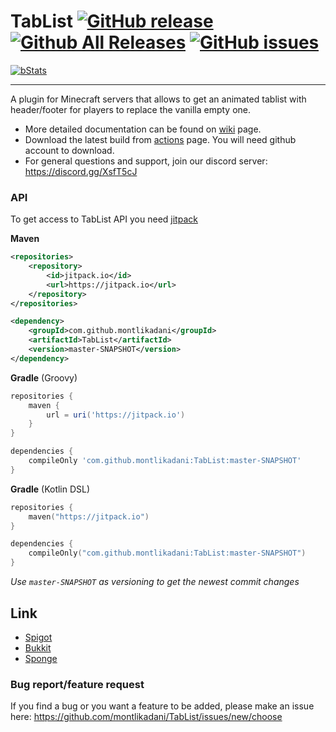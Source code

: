 # TabList [![GitHub release](https://img.shields.io/github/release/montlikadani/TabList.svg)](https://github.com/montlikadani/TabList/releases) [![Github All Releases](https://img.shields.io/github/downloads/montlikadani/TabList/total.svg)](https://github.com/montlikadani/TabList/releases) [![GitHub issues](https://img.shields.io/github/issues/montlikadani/TabList.svg)](https://github.com/montlikadani/TabList/issues)

[![bStats](https://img.shields.io/badge/bStats-3.0.0-brightgreen)](https://bstats.org/plugin/bukkit/TabList/1479)

***

A plugin for Minecraft servers that allows to get an animated tablist with header/footer for players to replace the vanilla empty one.

- More detailed documentation can be found on [wiki](https://github.com/montlikadani/TabList/wiki) page.
- Download the latest build from [actions](https://github.com/montlikadani/TabList/actions) page. You will need github account to download.
- For general questions and support, join our discord server: https://discord.gg/XsfT5cJ

### API
To get access to TabList API you need [jitpack](https://jitpack.io/#montlikadani/TabList)

**Maven**
```xml
<repositories>
	<repository>
		<id>jitpack.io</id>
		<url>https://jitpack.io</url>
	</repository>
</repositories>

<dependency>
	<groupId>com.github.montlikadani</groupId>
	<artifactId>TabList</artifactId>
	<version>master-SNAPSHOT</version>
</dependency>
```
**Gradle** (Groovy)
```groovy
repositories {
    maven {
        url = uri('https://jitpack.io')
    }
}

dependencies {
    compileOnly 'com.github.montlikadani:TabList:master-SNAPSHOT'
}
```
**Gradle** (Kotlin DSL)
```kotlin
repositories {
    maven("https://jitpack.io")
}

dependencies {
    compileOnly("com.github.montlikadani:TabList:master-SNAPSHOT")
}
```
_Use `master-SNAPSHOT` as versioning to get the newest commit changes_

## Link
* [Spigot](https://www.spigotmc.org/resources/46229/)
* [Bukkit](https://dev.bukkit.org/projects/animated-tab-tablist)
* [Sponge](https://ore.spongepowered.org/montlikadani/%5BAnimated-Tab%5D---TabList)

### Bug report/feature request
If you find a bug or you want a feature to be added, please make an issue here: https://github.com/montlikadani/TabList/issues/new/choose
